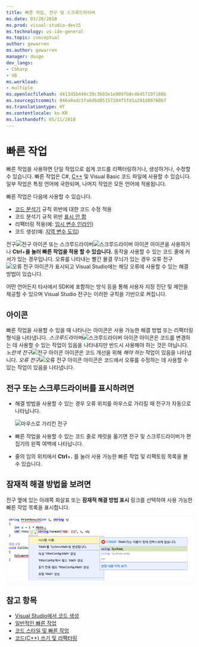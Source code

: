 ```yaml
---
title: 빠른 작업, 전구 및 스크루드라이버
ms.date: 03/28/2018
ms.prod: visual-studio-dev15
ms.technology: vs-ide-general
ms.topic: conceptual
author: gewarren
ms.author: gewarren
manager: douge
dev_langs:
- CSharp
- VB
ms.workload:
- multiple
ms.openlocfilehash: d413d5b440c39c3603e1e909fb0c4645719f188b
ms.sourcegitcommit: 046a9adc5fa6d6d05157204f5fd1a291d89760b7
ms.translationtype: HT
ms.contentlocale: ko-KR
ms.lasthandoff: 05/11/2018
---
```

# <a name="quick-actions"></a>빠른 작업

빠른 작업을 사용하면 단일 작업으로 쉽게 코드를 리팩터링하거나, 생성하거나, 수정할 수 있습니다. 빠른 작업은 C#, [C++](/cpp/ide/writing-and-refactoring-code-cpp) 및 Visual Basic 코드 파일에 사용할 수 있습니다. 일부 작업은 특정 언어에 국한되며, 나머지 작업은 모든 언어에 적용됩니다.

빠른 작업은 다음에 사용할 수 있습니다.

- [코드 분석기](../code-quality/roslyn-analyzers-overview.md) 규칙 위반에 대한 코드 수정 적용
- 코드 분석기 규칙 위반 [표시 안 함](../code-quality/use-roslyn-analyzers.md)
- 리팩터링 적용(예: [임시 변수 인라인](../ide/reference/inline-temporary-variable.md))
- 코드 생성(예: [지역 변수 도입](../ide/reference/introduce-local-variable.md))

전구![전구 아이콘](media/light-bulb-icon.png) 또는 스크루드라이버![스크루드라이버 아이콘](media/screwdriver-icon.png) 아이콘을 사용하거나 **Ctrl**+**을 눌러 빠른 작업을 적용 할 수 있습니다.** 동작을 사용할 수 있는 코드 줄에 커서가 있는 경우입니다. 오류를 나타내는 빨간 물결 무늬가 있는 경우 오류 전구![오류 전구 아이콘](media/error-light-bulb-icon.png)가 표시되고 Visual Studio에는 해당 오류에 사용할 수 있는 해결 방법이 있습니다.

어떤 언어든지 타사에서 SDK에 포함하는 방식 등을 통해 사용자 지정 진단 및 제안을 제공할 수 있으며 Visual Studio 전구는 이러한 규칙을 기반으로 켜집니다.

## <a name="icons"></a>아이콘

빠른 작업을 사용할 수 있을 때 나타나는 아이콘은 사용 가능한 해결 방법 또는 리팩터링 형식을 나타냅니다. *스크루드라이버*![스크루드라이버 아이콘](media/screwdriver-icon.png) 아이콘은 코드를 변경하는 데 사용할 수 있는 작업이 있음을 나타내지만 반드시 사용해야 하는 것은 아닙니다. *노란색 전구*![전구 아이콘](media/light-bulb-icon.png) 아이콘은 코드 개선을 위해 *해야 하는* 작업이 있음을 나타냅니다. *오류 전구*![오류 전구 아이콘](media/error-light-bulb-icon.png) 아이콘은 코드에서 오류를 수정하는 데 사용할 수 있는 작업이 있음을 나타냅니다.

## <a name="to-see-a-light-bulb-or-screwdriver"></a>전구 또는 스크루드라이버를 표시하려면

- 해결 방법을 사용할 수 있는 경우 오류 위치를 마우스로 가리킬 때 전구가 자동으로 나타납니다.

   ![마우스로 가리킨 전구](../ide/media/vs2015_lightbulb_hover.png)

- 빠른 작업을 사용할 수 있는 코드 줄로 캐럿을 옮기면 전구 및 스크루드라이버가 편집기의 왼쪽 여백에 나타납니다.

- 줄의 임의 위치에서 **Ctrl**+**.** 를 눌러 사용 가능한 빠른 작업 및 리팩토링 목록을 볼 수 있습니다.

## <a name="to-see-potential-fixes"></a>잠재적 해결 방법을 보려면

전구 옆에 있는 아래쪽 화살표 또는 **잠재적 해결 방법 표시** 링크를 선택하여 사용 가능한 빠른 작업 목록을 표시합니다.

![확장된 전구](../ide/media/vs2015_lightbulb_hover_expanded.png)

## <a name="see-also"></a>참고 항목

- [Visual Studio에서 코드 생성](../ide/code-generation-in-visual-studio.md)
- [일반적인 빠른 작업](../ide/common-quick-actions.md)
- [코드 스타일 및 빠른 작업](../ide/code-styles-and-quick-actions.md)
- [코드(C++) 쓰기 및 리팩터링](/cpp/ide/writing-and-refactoring-code-cpp)